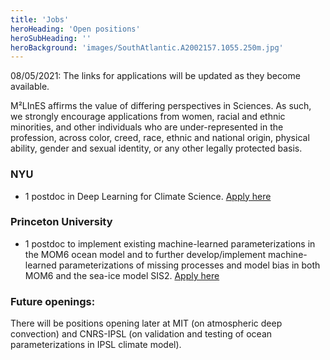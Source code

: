 ```yaml
---
title: 'Jobs'
heroHeading: 'Open positions'
heroSubHeading: ''
heroBackground: 'images/SouthAtlantic.A2002157.1055.250m.jpg'
---
```


08/05/2021: The links for applications will be updated as they become available. 

M²LInES affirms the value of differing perspectives in Sciences. As such, we strongly encourage applications from women, racial and ethnic minorities, and other individuals who are under-represented in the profession, across color, creed, race, ethnic and national origin, physical ability, gender and sexual identity, or any other legally protected basis. 

### NYU 

* 1 postdoc in Deep Learning for Climate Science.  [Apply here](https://apply.interfolio.com/89069) 


### Princeton University

* 1 postdoc to implement existing machine-learned parameterizations in the MOM6 ocean model and to further develop/implement machine-learned parameterizations of missing processes and model bias in both MOM6 and the sea-ice model SIS2. [Apply here](https://www.princeton.edu/acad-positions/position/20861)


### Future openings:

There will be positions opening later at MIT (on atmospheric deep convection) and CNRS-IPSL (on validation and testing of ocean parameterizations in IPSL climate model).



